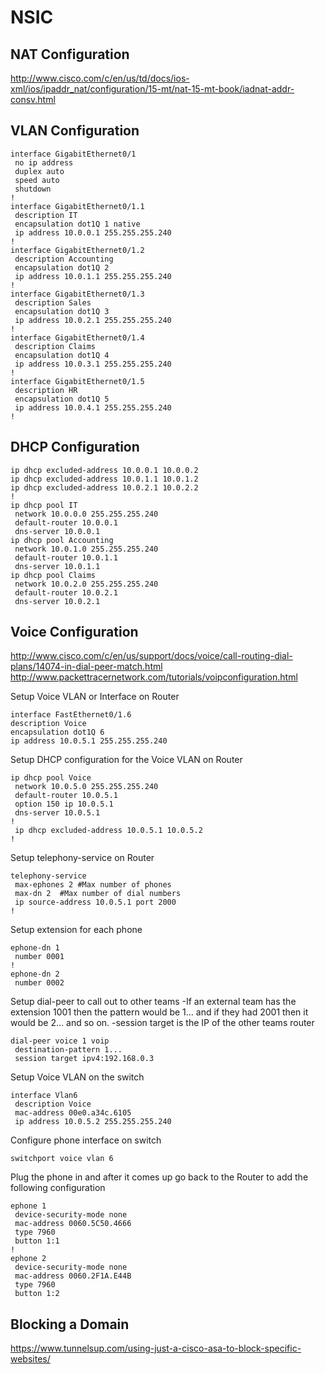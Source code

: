 # NSIC

## NAT Configuration

http://www.cisco.com/c/en/us/td/docs/ios-xml/ios/ipaddr_nat/configuration/15-mt/nat-15-mt-book/iadnat-addr-consv.html

## VLAN Configuration

```
interface GigabitEthernet0/1
 no ip address
 duplex auto
 speed auto
 shutdown
!
interface GigabitEthernet0/1.1
 description IT
 encapsulation dot1Q 1 native
 ip address 10.0.0.1 255.255.255.240
!
interface GigabitEthernet0/1.2
 description Accounting
 encapsulation dot1Q 2
 ip address 10.0.1.1 255.255.255.240
!
interface GigabitEthernet0/1.3
 description Sales
 encapsulation dot1Q 3
 ip address 10.0.2.1 255.255.255.240
!
interface GigabitEthernet0/1.4
 description Claims
 encapsulation dot1Q 4
 ip address 10.0.3.1 255.255.255.240
!
interface GigabitEthernet0/1.5
 description HR
 encapsulation dot1Q 5
 ip address 10.0.4.1 255.255.255.240
!
```
## DHCP Configuration

```
ip dhcp excluded-address 10.0.0.1 10.0.0.2
ip dhcp excluded-address 10.0.1.1 10.0.1.2
ip dhcp excluded-address 10.0.2.1 10.0.2.2
!
ip dhcp pool IT
 network 10.0.0.0 255.255.255.240
 default-router 10.0.0.1
 dns-server 10.0.0.1
ip dhcp pool Accounting
 network 10.0.1.0 255.255.255.240
 default-router 10.0.1.1
 dns-server 10.0.1.1
ip dhcp pool Claims
 network 10.0.2.0 255.255.255.240
 default-router 10.0.2.1
 dns-server 10.0.2.1
 ```
 
## Voice Configuration

http://www.cisco.com/c/en/us/support/docs/voice/call-routing-dial-plans/14074-in-dial-peer-match.html
http://www.packettracernetwork.com/tutorials/voipconfiguration.html

 Setup Voice VLAN or Interface on Router
 ```
 interface FastEthernet0/1.6
 description Voice
 encapsulation dot1Q 6
 ip address 10.0.5.1 255.255.255.240
```

Setup DHCP configuration for the Voice VLAN on Router
```
ip dhcp pool Voice
 network 10.0.5.0 255.255.255.240
 default-router 10.0.5.1
 option 150 ip 10.0.5.1
 dns-server 10.0.5.1
!
 ip dhcp excluded-address 10.0.5.1 10.0.5.2
!
 ```
 
 Setup telephony-service on Router
 ```
 telephony-service
  max-ephones 2 #Max number of phones
  max-dn 2  #Max number of dial numbers
  ip source-address 10.0.5.1 port 2000
!
```

Setup extension for each phone
```
ephone-dn 1
 number 0001
!
ephone-dn 2
 number 0002
```

Setup dial-peer to call out to other teams
-If an external team has the extension 1001 then the pattern would be 1... and if they had 2001 then it would be 2... and so on.
-session target is the IP of the other teams router
```
dial-peer voice 1 voip
 destination-pattern 1...
 session target ipv4:192.168.0.3
```

Setup Voice VLAN on the switch
```
interface Vlan6
 description Voice
 mac-address 00e0.a34c.6105
 ip address 10.0.5.2 255.255.255.240
```

Configure phone interface on switch
```
switchport voice vlan 6
```

Plug the phone in and after it comes up go back to the Router to add the following configuration
```
ephone 1
 device-security-mode none
 mac-address 0060.5C50.4666
 type 7960
 button 1:1
!
ephone 2
 device-security-mode none
 mac-address 0060.2F1A.E44B
 type 7960
 button 1:2
 ```



## Blocking a Domain

https://www.tunnelsup.com/using-just-a-cisco-asa-to-block-specific-websites/
